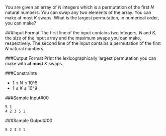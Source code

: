 You are given an array of *N* integers which is a permutation of the first *N* natural numbers. You can swap any two elements of the array. You can make at most *K* swaps. What is the largest permutation, in numerical order, you can make?

###Input Format 
The first line of the input contains two integers, *N* and *K*, the size of the input array and the maximum swaps you can make, respectively. The second line of the input contains a permutation of the first *N* natural numbers.

###Output Format 
Print the lexicographically largest permutation you can make with **at most** *K* swaps.

###Constraints 
* 1 ≤ *N* ≤ 10^5
* 1 ≤ *K* ≤ 10^9

###Sample Input#00
```
5 1
4 2 3 5 1
```
###Sample Output#00
```
5 2 3 4 1
```
